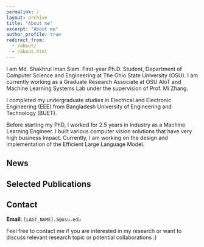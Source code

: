 ```yaml
---
permalink: /
layout: archive
title: "About me"
excerpt: "About me"
author_profile: true
redirect_from: 
  - /about/
  - /about.html
---
```

I  am Md. Shakhrul Iman Siam.  First-year Ph.D. Student, Department of Computer Science and Engineering at The Ohio State University (OSU). I am currently working as a Graduate Research Associate at OSU AIoT and Machine Learning Systems Lab under the supervision of Prof. Mi Zhang. 

I completed my undergraduate studies in Electrical and Electronic Engineering (EEE) from Bangladesh University of Engineering and Technology (BUET).

Before starting my PhD, I worked for 2.5 years in Industry as a Machine Learning Engineer. I built various computer vision solutions that have very high business Impact. Currently, I am working on the design and implementation of the Efficient Large Language Model. 

<!-- Previously, I worked with Prof. [Zhiyuan Liu](http://nlp.csai.tsinghua.edu.cn/~lzy/) at Tsinghua University, Prof. [Soroush Vosoughi](https://www.cs.dartmouth.edu/~soroush/) at Dartmouth College, and Dr. [Daxin Jiang](https://scholar.google.com/citations?user=N-wAHCoAAAAJ&hl=zh-CN) at Microsoft.-->

<!-- Here is my [CV](/files/cv_open.pdf) (updated in Jan 2023).-->


## News 



## Selected Publications



## Contact

**Email**: `[LAST_NAME].5@osu.edu` 

Feel free to contact me if you are interested in my research or want to discuss relevant research topic or potential collaborations :)

<script type='text/javascript' id='clustrmaps' src='//www.clustrmaps.com/map_v2.png?d=bmP-1vZH8X4tAnhN7bhnvD8qcfyyZ8gVXWtJZJjzeGk&cl=ffffff'></script>
